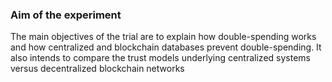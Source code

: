 ### Aim of the experiment

The main objectives of the trial are to explain how double-spending works and how centralized and blockchain databases prevent double-spending. It also intends to compare the trust models underlying centralized systems versus decentralized blockchain networks
